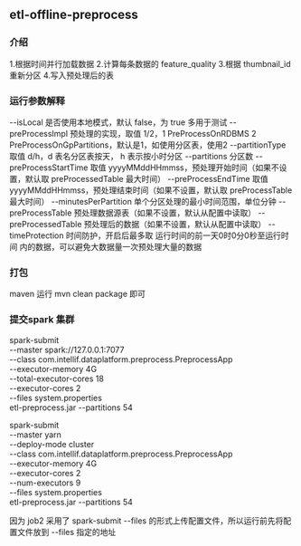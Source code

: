## etl-offline-preprocess

### 介绍

1.根据时间并行加载数据
2.计算每条数据的 feature_quality
3.根据 thumbnail_id 重新分区
4.写入预处理后的表

### 运行参数解释

--isLocal 是否使用本地模式，默认 false，为 true 多用于测试
--preProcessImpl 预处理的实现，取值 1/2，1 PreProcessOnRDBMS 2 PreProcessOnGpPartitions，默认是1，如使用分区表，使用2
--partitionType 取值 d/h，d 表名分区表按天， h 表示按小时分区
--partitions 分区数
--preProcessStartTime 取值 yyyyMMddHHmmss，预处理开始时间（如果不设置，默认取 preProcessedTable 最大时间）
--preProcessEndTime 取值 yyyyMMddHHmmss，预处理结束时间（如果不设置，默认取 preProcessTable 最大时间）
--minutesPerPartition 单个分区处理的最小时间范围，单位分钟
--preProcessTable 预处理数据源表（如果不设置，默认从配置中读取）
--preProcessedTable 预处理后的数据（如果不设置，默认从配置中读取）
--timeProtection 时间防护，开启后最多取 运行时间的前一天0时0分0秒至运行时间 内的数据，可以避免大数据量一次预处理大量的数据

### 打包

maven 运行 mvn clean package 即可

### 提交spark 集群

spark-submit \
--master spark://127.0.0.1:7077 \
--class com.intellif.dataplatform.preprocess.PreprocessApp \
--executor-memory 4G \
--total-executor-cores 18 \
--executor-cores 2 \
--files system.properties \
etl-preprocess.jar --partitions 54

spark-submit \
--master yarn \
--deploy-mode cluster \
--class com.intellif.dataplatform.preprocess.PreprocessApp \
--executor-memory 4G \
--executor-cores 2 \
--num-executors 9 \
--files system.properties \
etl-preprocess.jar --partitions 54


因为 job2 采用了 spark-submit --files 的形式上传配置文件，所以运行前先将配置文件放到 --files 指定的地址